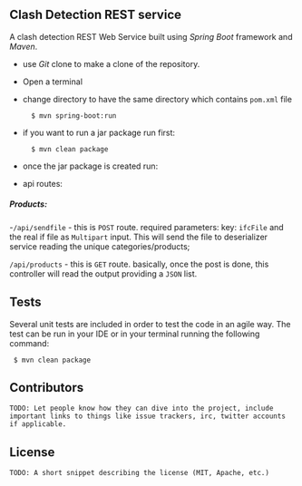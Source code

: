 

## Clash Detection REST service

A clash detection REST Web Service built using *Spring Boot* framework and *Maven*.

- use *Git* clone to make a clone of the repository.
- Open a terminal
- change directory to have the same directory which contains `pom.xml` file

		$ mvn spring-boot:run
- if you want to run a jar package run first:

		$ mvn clean package
- once the jar package is created run:

- api routes:

##### Products:

-`/api/sendfile` - this is `POST` route. required parameters: key: `ifcFile` and the real if file as `Multipart` input. This will send the file to deserializer service reading the unique categories/products;

`/api/products` - this is `GET` route. basically, once the post is done, this controller will read the output providing a `JSON` list.

## Tests

Several unit tests are included in order to test the code in an agile way. The test can be run in your IDE or in your terminal running the following command:

	 $ mvn clean package

## Contributors

	TODO: Let people know how they can dive into the project, include important links to things like issue trackers, irc, twitter accounts if applicable.

## License

	TODO: A short snippet describing the license (MIT, Apache, etc.)
